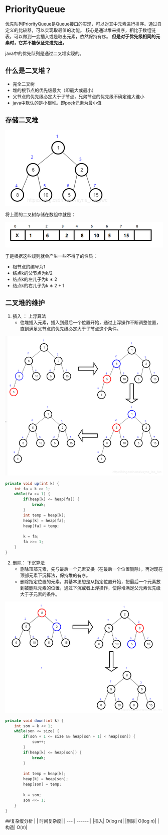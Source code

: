 # PriorityQueue
优先队列PriorityQueue是Queue接口的实现，可以对其中元素进行排序。通过自定义的比较器，可以实现取最值的功能。
核心是通过堆来排序，相比于数组链表，可以做到一变插入或是取出元素，依然保持有序。
**但是对于优先级相同的元素时，它并不能保证先进先出。**


java中的优先队列是通过二叉堆实现的。

## 什么是二叉堆？
* 完全二叉树
* 堆的根节点的优先级最大（即最大或最小）
* 父节点的优先级必定大于子节点，兄弟节点的优先级不确定谁大谁小
* java中默认的是小根堆。即peek元素为最小值

## 存储二叉堆
![img.png](dui.png)

将上面的二叉树存储在数组中就是：

![img.png](duilist.png)

于是根据这些规则就会产生一些不得了的性质：

* 根节点的编号为1
* 结点k的父节点为k/2
* 结点k的左儿子为k ∗ 2 
* 结点k的右儿子为k ∗ 2 + 1

## 二叉堆的维护
1. 插入 ： 上浮算法
   * 往堆插入元素，插入到最后一个位置开始，通过上浮操作不断调整位置，直到满足父节点的优先级必定大于子节点这个条件。
    
![img.png](shangfu.png)

```java
private void up(int k) {
	int fa = k >> 1;
	while(fa >= 1) {
		if(heap[k] <= heap[fa]) {
			break;
		}
		int temp = heap[k];
		heap[k] = heap[fa];
		heap[fa] = temp;
		
		k = fa;
		fa >>= 1;
	}
}
```
2. 删除： 下沉算法
    * 删除顶部元素，先与最后一个元素交换（在最后一个位置删除），再对现在顶部元素下沉算法，保持堆的有序。
    * 删除指定位置的元素，其基本思想是从指定位置开始，把最后一个元素放到被删除元素的位置，通过下沉或者上浮操作，使得堆满足父元素优先级大于子元素的条件。

![img.png](xiachen.png)

```java
private void down(int k) {
	int son = k << 1;
	while(son <= size) {
		if(son + 1 <= size && heap[son + 1] < heap[son]) {
			son++;
		}
		if(heap[k] <= heap[son]) {
			break;
		}
		
		int temp = heap[k];
		heap[k] = heap[son];
		heap[son] = temp;
		
		k = son;
		son <<= 1;
	}
}
```
##复杂度分析
|   | 时间复杂度|
| --- | ------ | 
|插入|	O(log n)|
|删除|	O(log n)|
|构造|	O(n)|